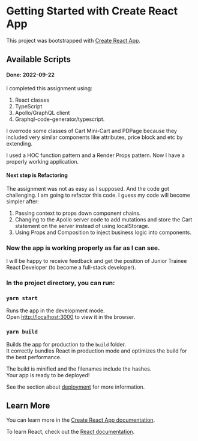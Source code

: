 # Getting Started with Create React App

This project was bootstrapped with [Create React App](https://github.com/facebook/create-react-app).

## Available Scripts

#### Done: 2022-09-22

I completed this assignment using:
1. React classes
2. TypeScript
3. Apollo/GraphQL client
4. Graphql-code-generator/typescript.

I overrode some classes of Cart Mini-Cart and PDPage because they included very similar components like attributes, price block and etc by extending.

I used a HOC function pattern and a Render Props pattern. Now I have a properly working application.

#### Next step is Refactoring

The assignment was not as easy as I supposed. And the code got challenging. I am going to refactor this code. I guess my code will become simpler after:

1. Passing context to props down component chains.
2. Changing to the Apollo server code to add mutations and store the Cart statement on the server instead of using localStorage.
3. Using Props and Composition to inject business logic into components.

### Now the app is working properly as far as I can see.

I will be happy to receive feedback and get the position of Junior Trainee React Developer (to become a full-stack developer).

### In the project directory, you can run:

### `yarn start`

Runs the app in the development mode.\
Open [http://localhost:3000](http://localhost:3000) to view it in the browser.

### `yarn build`

Builds the app for production to the `build` folder.\
It correctly bundles React in production mode and optimizes the build for the best performance.

The build is minified and the filenames include the hashes.\
Your app is ready to be deployed!

See the section about [deployment](https://facebook.github.io/create-react-app/docs/deployment) for more information.

## Learn More

You can learn more in the [Create React App documentation](https://facebook.github.io/create-react-app/docs/getting-started).

To learn React, check out the [React documentation](https://reactjs.org/).

